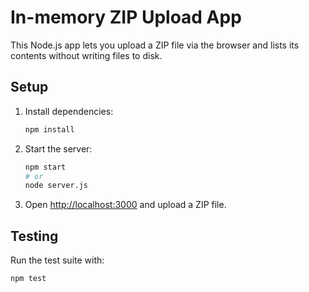 # In-memory ZIP Upload App

This Node.js app lets you upload a ZIP file via the browser and lists its contents without writing files to disk.

## Setup

1. Install dependencies:
   ```bash
   npm install
   ```
2. Start the server:
   ```bash
   npm start
   # or
   node server.js
   ```
3. Open [http://localhost:3000](http://localhost:3000) and upload a ZIP file.

## Testing

Run the test suite with:
```bash
npm test
```
